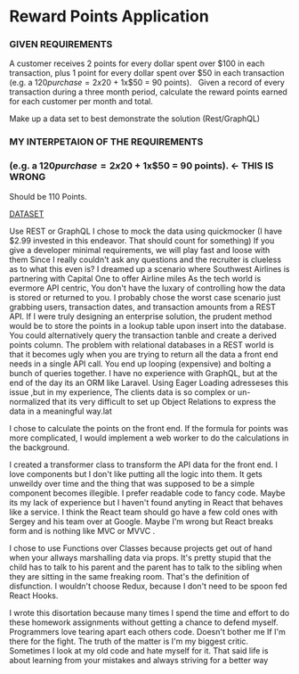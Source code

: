 
# Reward Points Application

### GIVEN REQUIREMENTS
A customer receives 2 points for every dollar spent over $100 in each transaction, plus 1 point for every dollar spent over $50 in each transaction
 
(e.g. a $120 purchase = 2x$20 + 1x$50 = 90 points).
 
Given a record of every transaction during a three month period, calculate the reward points earned for each customer per month and total.

Make up a data set to best demonstrate the solution (Rest/GraphQL)

### MY INTERPETAION OF THE REQUIREMENTS

### (e.g. a $120 purchase = 2x$20 + 1x$50 = 90 points). <- THIS IS WRONG
Should be 110 Points. 

[DATASET](https://7jnlhc0616.api.quickmocker.com/transactions)

Use REST or GraphQL
I chose to mock the data using quickmocker (I have $2.99 invested in this endeavor. That should count for something)
If you give a developer minimal requirements, we will play fast and loose with them
Since I really couldn't ask any questions and the recruiter is clueless as to what this even is?
I dreamed up a scenario where Southwest Airlines is partnering with Capital One to offer Airline miles
As the tech world is evermore API centric, You don't have the luxary of controlling how the data is stored or returned to you. 
I probably chose the worst case scenario just grabbing users, transaction dates, and transaction amounts from a REST API. 
If I were truly designing an enterprise solution, the prudent method would be to store the points in a lookup table upon insert into the database. You could alternatively query the transaction tanble and create a derived points column. 
The problem with relational databases in a REST world is that it becomes ugly when you are trying to return all the data a front end needs in a single API call. You end up looping (expensive) and bolting a bunch of queries together. I have no experience with GraphQL, but at the end of the day its an ORM like Laravel. 
Using Eager Loading adresseses this issue ,but in my experience, The clients data is so complex or un-normalized that its very difficult to set up Object Relations to express the data in a meaningful way.lat

I chose to calculate the points on the front end. If the formula for points was more complicated, I would implement a web worker to do the calculations in the background. 

I created a transformer class to transform the API data for the front end. I love components but I don't like putting all the logic into them. It gets unweildy over time and the thing that was supposed to be a simple component becomes illegible. I prefer readable code to fancy code. Maybe its my lack of experience but I haven't found anyting in React that behaves like a service. I think the React team should go have a few cold ones with Sergey and his team over at Google. Maybe I'm wrong but React breaks form and is nothing like MVC or MVVC . 

I chose to use Functions over Classes because projects get out of hand when your allways marshalling data via props. It's pretty stupid that the child has to talk to his parent and the parent has to talk to the sibling when they are sitting in the same freaking room. That's the definition of disfunction.
I wouldn't choose Redux, because I don't need to be spoon fed React Hooks.

I wrote this disortation because many times I spend the time and effort to do these homework assignments without getting a chance to defend myself. Programmers love tearing apart each others code. Doesn't bother me If I'm there for the fight. The truth of the matter is I'm my biggest critic. Sometimes I look at my old code and hate myself for it. That said life is about learning from your mistakes and always striving for a better way



